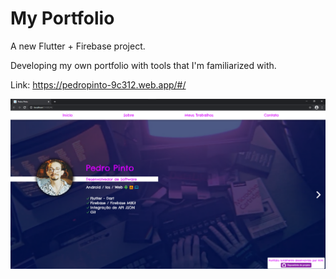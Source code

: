 # My Portfolio

A new Flutter + Firebase project.

Developing my own portfolio with tools that I'm familiarized with.

Link: https://pedropinto-9c312.web.app/#/

<p align="center">
   <img src ='images/modelo_1.png' >
</p>
